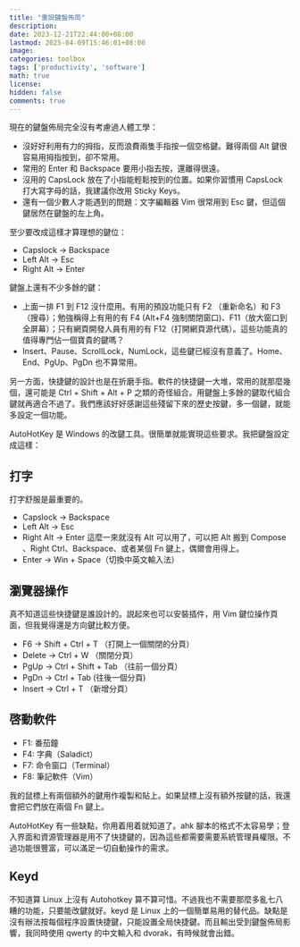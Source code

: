 ```yaml
---
title: "重設鍵盤佈局"
description: 
date: 2023-12-21T22:44:00+08:00
lastmod: 2025-04-09T15:46:01+08:00
image: 
categories: toolbox
tags: ['productivity', 'software']
math: true
license: 
hidden: false
comments: true
---
```


現在的鍵盤佈局完全沒有考慮過人體工學：
- 沒好好利用有力的拇指，反而浪費兩隻手指按一個空格鍵。難得兩個 Alt 鍵很容易用拇指按到，卻不常用。
- 常用的 Enter 和 Backspace 要用小指去按，還離得很遠。
- 沒用的 CapsLock 放在了小指能輕鬆按到的位置。如果你習慣用 CapsLock 打大寫字母的話，我建議你改用 Sticky Keys。
- 還有一個少數人才能遇到的問題：文字編輯器 Vim 很常用到 Esc 鍵，但這個鍵居然在鍵盤的左上角。 

至少要改成這樣才算理想的鍵位：
- Capslock -> Backspace
- Left Alt -> Esc
- Right Alt -> Enter

鍵盤上還有不少多餘的鍵：
- 上面一排 F1 到 F12 沒什麼用。有用的預設功能只有 F2 （重新命名）和 F3（搜尋）；勉強稱得上有用的有 F4 (Alt+F4 強制關閉窗口)、F11（放大窗口到全屏幕）；只有網頁開發人員有用的有 F12（打開網頁源代碼）。這些功能真的值得專門佔一個寶貴的鍵嗎？
- Insert、Pause、ScrollLock，NumLock，這些鍵已經沒有意義了。Home、End、PgUp、PgDn 也不算常用。

另一方面，快捷鍵的設計也是在折磨手指。軟件的快捷鍵一大堆，常用的就那麼幾個，還可能是 Ctrl + Shift + Alt + P 之類的奇怪組合。用鍵盤上多餘的鍵取代組合鍵就再適合不過了。我們應該好好感謝這些殘留下來的歷史按鍵，多一個鍵，就能多設定一個功能。

AutoHotKey 是 Windows 的改鍵工具。很簡單就能實現這些要求。我把鍵盤設定成這樣： 

## 打字
打字舒服是最重要的。
- Capslock -> Backspace
- Left Alt -> Esc
- Right Alt -> Enter
這麼一來就沒有 Alt 可以用了，可以把 Alt 搬到 Compose 、Right Ctrl、Backspace、或者某個 Fn 鍵上，偶爾會用得上。 
- Enter -> Win + Space（切換中英文輸入法）

## 瀏覽器操作
真不知道這些快捷鍵是誰設計的。説起來也可以安裝插件，用 Vim 鍵位操作頁面，但我覺得還是方向鍵比較方便。
- F6 -> Shift + Ctrl + T （打開上一個關閉的分頁）
- Delete -> Ctrl + W （關閉分頁）
- PgUp -> Ctrl + Shift + Tab （往前一個分頁）
- PgDn -> Ctrl + Tab (往後一個分頁)
- Insert -> Ctrl + T （新增分頁）
 
## 啓動軟件
- F1: 番茄鐘
- F4: 字典（Saladict）
- F7: 命令窗口（Terminal）
- F8: 筆記軟件（Vim）

我的鼠標上有兩個額外的鍵用作複製和貼上。如果鼠標上沒有額外按鍵的話，我還會把它們放在兩個 Fn 鍵上。

AutoHotKey 有一些缺點，你用着用着就知道了。ahk 腳本的格式不太容易學；登入界面和資源管理器是用不了快捷鍵的，因為這些都需要需要系統管理員權限。不過功能很豐富，可以滿足一切自動操作的需求。

## Keyd

不知道算 Linux 上沒有 Autohotkey 算不算可惜。不過我也不需要那麼多亂七八糟的功能，只要能改鍵就好。keyd 是 Linux 上的一個簡單易用的替代品。缺點是沒有辦法按每個程序設置快捷鍵，只能設置全局快捷鍵。而且輸出受到鍵盤佈局影響，我同時使用 qwerty 的中文輸入和 dvorak，有時候就會出錯。


